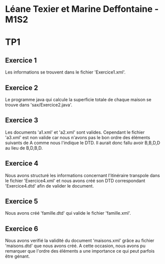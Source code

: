 # Léane Texier et Marine Deffontaine - M1S2
# TP1

## Exercice 1

Les informations se trouvent dans le fichier 'Exercice1.xml'.

## Exercice 2

Le programme java qui calcule la superficie totale de chaque maison se trouve dans 'sax/Exercice2.java'.

## Exercice 3

Les documents 'a1.xml' et 'a2.xml' sont valides.
Cependant le fichier 'a3.xml' est non valide car nous n'avons pas le bon ordre des éléments suivants de A comme nous l'indique le DTD.
Il aurait donc fallu avoir B,B,D,D au lieu de B,D,B,D.

## Exercice 4

Nous avons structuré les informations concernant l'itinéraire transpole dans le fichier 'Exercice4.xml' et nous avons créé son DTD correspondant 'Exercice4.dtd' afin de valider le document.

## Exercice 5

Nous avons créé 'famille.dtd' qui valide le fichier 'famille.xml'. 

## Exercice 6

Nous avons verifié la validité du document 'maisons.xml' grâce au fichier 'maisons.dtd' que nous avons créé.
A cette occasion, nous avons pu remarquer que l'ordre des éléments a une importance ce qui peut parfois être génant.
